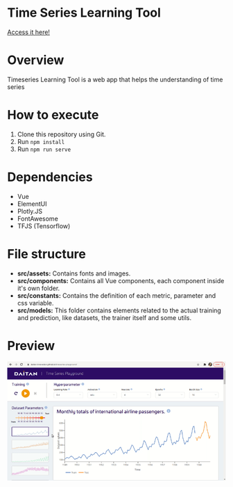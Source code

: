# Time Series Learning Tool

[Access it here!](https://daitan-innovation.github.io/timeseries-playground/)

# Overview

Timeseries Learning Tool is a web app that helps the understanding of time series

# How to execute

1. Clone this repository using Git.
2. Run ```npm install```
3. Run ```npm run serve```

# Dependencies

- Vue
- ElementUI
- Plotly.JS
- FontAwesome
- TFJS (Tensorflow)

# File structure

- **src/assets:** Contains fonts and images.
- **src/components:** Contains all Vue components, each component inside it's own folder.
- **src/constants:** Contains the definition of each metric, parameter and css variable.
- **src/models:** This folder contains elements related to the actual training and prediction, like datasets, the
  trainer itself and some utils.

# Preview

![image-preview](./preview.gif)
